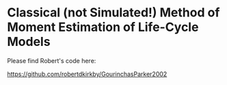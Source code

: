 # Classical (not Simulated!) Method of Moment Estimation of Life-Cycle Models



Please find Robert's code here:

https://github.com/robertdkirkby/GourinchasParker2002